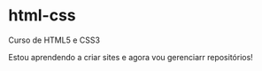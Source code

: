 # html-css
 Curso de HTML5 e CSS3

 Estou aprendendo a criar sites e agora vou gerenciarr repositórios!

